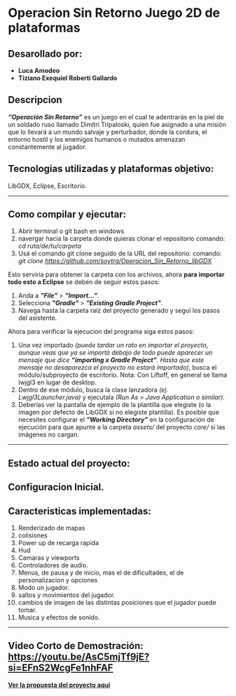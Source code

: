 # Operacion Sin Retorno Juego 2D de plataformas
## Desarollado por:
  - **Luca Amodeo**    
  - **Tiziano Exequiel Roberti Gallardo**

## Descripcion 
_**“Operación Sin Retorno”**_ es un juego en el cual te adentrarás en la piel de un soldado ruso llamado Dimitri Tripaloski, quien fue asignado a una misión que lo llevará a un mundo salvaje y perturbador, donde la cordura, el entorno hostil y los enemigos humanos o mutados amenazan constantemente al jugador.

## Tecnologias utilizadas y plataformas objetivo: 
LibGDX, Eclipse, Escritorio.

---

## Como compilar y ejecutar: 
  1. Abrir terminal o git bash en windows
  2. navergar hacia la carpeta donde quieras clonar el repositorio
  comando: _cd ruta/de/tu/carpeta_
  3. Usá el comando git clone seguido de la URL del repositorio:
  comando: _git clone https://github.com/soytrg/Operacion_Sin_Retorno_libGDX_

Esto serviria para obtener la carpeta con los archivos, ahora **para importar todo esto a Eclipse** se deben de seguir estos pasos:
  1. Anda a _**"File"**_ > _**"Import..."**_.
  2. Selecciona _**"Gradle"**_ > _**"Existing Gradle Project"**_.
  3. Navega hasta la carpeta raíz del proyecto generado y seguí los pasos del asistente.
     
Ahora para verificar la ejecucion del programa siga estos pasos:
  1. Una vez importado _(puede tardar un rato en importar el proyecto, aunque veas que ya se importó debajo de todo puede aparecer un         mensaje que dice **“importing x Gradle Project”**. Hasta que este mensaje no desaparezca el proyecto no estará importado)_, busca 
    el módulo/subproyecto de escritorio. Nota: Con Liftoff, en general se llama lwjgl3 en lugar de desktop.
  2. Dentro de ese módulo, busca la clase lanzadora _(ej. Lwjgl3Launcher.java)_ y ejecutala _(Run As > Java Application o similar)_.
  3. Deberías ver la pantalla de ejemplo de la plantilla que elegiste (o la imagen por defecto de LibGDX si no elegiste plantilla). Es      posible que necesites configurar el _**"Working Directory"**_ en la configuración de ejecución para que apunte a la carpeta _assets/_ 
  del proyecto _core/_ si las imágenes no cargan.
---
## Estado actual del proyecto: 
Configuracion Inicial.
---
## Caracteristicas implementadas:
1. Renderizado de mapas
2. colisiones
3. Power up de recarga rapida
4. Hud
5. Camaras y viewports
6. Controladores de audio.
7. Menus, de pausa y de inicio, mas el de dificultades, el de personalizacion y opciones
8. Modo un jugador.
9. saltos y movimientos del jugador.
10. cambios de imagen de las distintas posiciones que el jugador puede tomar.
11. Musica y efectos de sonido.
---
Video Corto de Demostración: https://youtu.be/AsC5mjTf9jE?si=EFnS2WcgFe1nhFAF
---
**[Ver la propuesta del proyecto aqui](https://github.com/soytrg/Operacion_Sin_Retorno_libGDX/wiki/Propuesta-del-Proyecto-%E2%80%90-Operacion-Sin-Retorno)**


